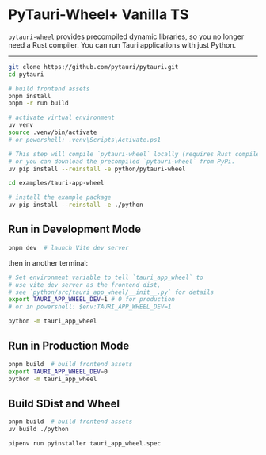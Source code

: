 # PyTauri-Wheel+ Vanilla TS

`pytauri-wheel` provides precompiled dynamic libraries, so you no longer need a Rust compiler. You can run Tauri applications with just Python.

---

```bash
git clone https://github.com/pytauri/pytauri.git
cd pytauri

# build frontend assets
pnpm install
pnpm -r run build

# activate virtual environment
uv venv
source .venv/bin/activate
# or powershell: .venv\Scripts\Activate.ps1

# This step will compile `pytauri-wheel` locally (requires Rust compiler),
# or you can download the precompiled `pytauri-wheel` from PyPi.
uv pip install --reinstall -e python/pytauri-wheel

cd examples/tauri-app-wheel

# install the example package
uv pip install --reinstall -e ./python
```

## Run in Development Mode

```bash
pnpm dev  # launch Vite dev server
```

then in another terminal:

```bash
# Set environment variable to tell `tauri_app_wheel` to
# use vite dev server as the frontend dist,
# see `python/src/tauri_app_wheel/__init__.py` for details
export TAURI_APP_WHEEL_DEV=1 # 0 for production
# or in powershell: $env:TAURI_APP_WHEEL_DEV=1

python -m tauri_app_wheel
```

## Run in Production Mode

```bash
pnpm build  # build frontend assets
export TAURI_APP_WHEEL_DEV=0
python -m tauri_app_wheel
```

## Build SDist and Wheel

```bash
pnpm build  # build frontend assets
uv build ./python

pipenv run pyinstaller tauri_app_wheel.spec
```
